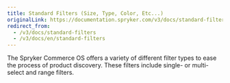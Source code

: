 ```yaml
---
title: Standard Filters (Size, Type, Color, Etc...)
originalLink: https://documentation.spryker.com/v3/docs/standard-filters
redirect_from:
  - /v3/docs/standard-filters
  - /v3/docs/en/standard-filters
---
```


The Spryker Commerce OS offers a variety of different filter types to ease the process of product discovery. These filters include single- or multi-select and range filters.


